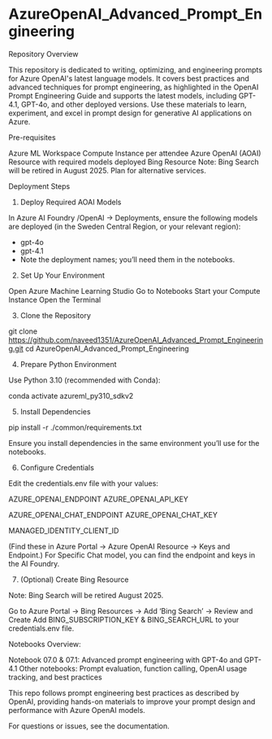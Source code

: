 # AzureOpenAI_Advanced_Prompt_Engineering
 

Repository Overview
 
This repository is dedicated to writing, optimizing, and engineering prompts for Azure OpenAI's latest language models. It covers best practices and advanced techniques for prompt engineering, as highlighted in the OpenAI Prompt Engineering Guide and supports the latest models, including GPT-4.1, GPT-4o, and other deployed versions. Use these materials to learn, experiment, and excel in prompt design for generative AI applications on Azure.
 

Pre-requisites
 

Azure ML Workspace
Compute Instance per attendee
Azure OpenAI (AOAI) Resource with required models deployed
Bing Resource
Note: Bing Search will be retired in August 2025. Plan for alternative services.
 

Deployment Steps
 

1. Deploy Required AOAI Models
 

In Azure AI Foundry /OpenAI → Deployments, ensure the following models are deployed (in the Sweden Central Region, or your relevant region):
- gpt-4o 
- gpt-4.1
- Note the deployment names; you’ll need them in the notebooks.
 

2. Set Up Your Environment
 

Open Azure Machine Learning Studio
Go to Notebooks
Start your Compute Instance
Open the Terminal
 

3. Clone the Repository
 


git clone https://github.com/naveed1351/AzureOpenAI_Advanced_Prompt_Engineering.git 
cd AzureOpenAI_Advanced_Prompt_Engineering  
 
 

4. Prepare Python Environment
 
Use Python 3.10 (recommended with Conda):


conda activate azureml_py310_sdkv2  
 
 

5. Install Dependencies
 


pip install -r ./common/requirements.txt  
 
Ensure you install dependencies in the same environment you’ll use for the notebooks.
 

6. Configure Credentials
 
Edit the credentials.env file with your values:

AZURE_OPENAI_ENDPOINT
AZURE_OPENAI_API_KEY

AZURE_OPENAI_CHAT_ENDPOINT
AZURE_OPENAI_CHAT_KEY

MANAGED_IDENTITY_CLIENT_ID

(Find these in Azure Portal → Azure OpenAI Resource → Keys and Endpoint.) For Specific Chat model, you can find the endpoint and keys in the AI Foundry.
 

7. (Optional) Create Bing Resource
 

Note: Bing Search will be retired August 2025.

Go to Azure Portal → Bing Resources → Add ‘Bing Search’ → Review and Create
Add BING_SUBSCRIPTION_KEY & BING_SEARCH_URL to your credentials.env file.
 

Notebooks Overview:
 

Notebook 07.0 & 07.1: Advanced prompt engineering with GPT-4o and GPT-4.1
Other notebooks: Prompt evaluation, function calling, OpenAI usage tracking, and best practices

This repo follows prompt engineering best practices as described by OpenAI, providing hands-on materials to improve your prompt design and performance with Azure OpenAI models.
 
For questions or issues, see the documentation.